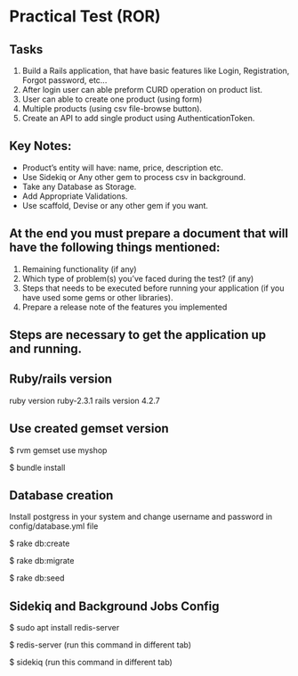 # Practical Test (ROR)

## Tasks

1. Build a Rails application, that have basic features like Login, Registration, Forgot password, etc...
2. After login user can able preform CURD operation on product list.
3. User can able to create one product (using form)
4. Multiple products (using csv file-browse button).
5. Create an API to add single product using AuthenticationToken.   

## Key Notes:

* Product’s entity will have: name, price, description etc.
* Use Sidekiq or Any other gem to process csv in background.
* Take any Database as Storage.
* Add Appropriate Validations.
* Use scaffold, Devise or any other gem if you want.


## At the end you must prepare a document that will have the following things mentioned:

1. Remaining functionality (if any)
2. Which type of problem(s) you’ve faced during the test? (if any)
3. Steps that needs to be executed before running your application (if you have used some gems or other libraries).
4. Prepare a release note of the features you implemented


## Steps are necessary to get the application up and running.

## Ruby/rails version 
  ruby version ruby-2.3.1
  rails version 4.2.7

## Use created gemset version
  $ rvm gemset use myshop
  
  $ bundle install

## Database creation
  Install postgress in your system and change username and password in config/database.yml file
  
  $ rake db:create
  
  $ rake db:migrate
  
  $ rake db:seed

## Sidekiq and Background Jobs Config
  
  $ sudo apt install redis-server

  $ redis-server (run this command in different tab)

  $ sidekiq (run this command in different tab)
